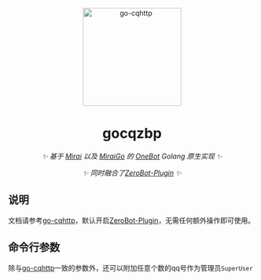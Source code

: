 <p align="center">
  <a href="https://ishkong.github.io/go-cqhttp-docs/">
    <img src="https://user-images.githubusercontent.com/25968335/120111974-8abef880-c139-11eb-99cd-fa928348b198.png" width="200" height="200" alt="go-cqhttp">
  </a>
</p>

<div align="center">

# gocqzbp

_✨ 基于 [Mirai](https://github.com/mamoe/mirai) 以及 [MiraiGo](https://github.com/Mrs4s/MiraiGo) 的 [OneBot](https://github.com/howmanybots/onebot/blob/master/README.md) Golang 原生实现 ✨_  

_✨ 同时融合了[ZeroBot-Plugin](https://github.com/FloatTech/ZeroBot-Plugin) ✨_  

</div>


## 说明
文档请参考[go-cqhttp](https://github.com/Mrs4s/go-cqhttp)，默认开启[ZeroBot-Plugin](https://github.com/FloatTech/ZeroBot-Plugin)，无需任何额外操作即可使用。

## 命令行参数
除与[go-cqhttp](https://github.com/Mrs4s/go-cqhttp)一致的参数外，还可以附加任意个数的qq号作为管理员`SuperUser`